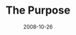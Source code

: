 ---
layout: message
category: message
series: "Unlock(ed)"
title: "The Purpose"
date: 2008-10-26
audio-description: "What is the purpose of all of this \"Kingdom\" talk? In this message, Brian Tome discusses what it means for us to receive the key of love and to be unlocked."
audio: "http://s3.amazonaws.com/crossroadsaudiomessages/unlocked4.mp3"
audio-title: "Unlock(ed)&#58; The Purpose"
audio-duration: "39&#58;34"
notes-description: " "
notes: "http://www.crossroads.net/players/media/hq/SN_10_25-26_08.pdf "
notes-title: "Unlock(ed)&#58; The Purpose (Study Notes)"
program-description: ""
program: "http://www.crossroads.net/players/media/hq/1025_26Program.pdf"
program-title: "Unlock(ed)&#58; The Purpose (Program)"
video-description: "What is the purpose of all of this \"Kingdom\" talk? In this message, Brian Tome discusses what it means for us to receive the key of love and to be unlocked."
video-title: "Unlock(ed)&#58; The Purpose"
video: "https://s3.amazonaws.com/crossroadsvideomessages/unlocked4.mp4"
---